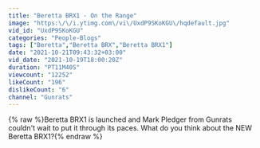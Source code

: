```yaml
---
title: "Beretta BRX1 - On the Range"
image: "https:\/\/i.ytimg.com\/vi\/UxdP9SKoKGU\/hqdefault.jpg"
vid_id: "UxdP9SKoKGU"
categories: "People-Blogs"
tags: ["Beretta","Beretta BRX","Beretta BRX1"]
date: "2021-10-21T09:43:32+03:00"
vid_date: "2021-10-19T18:00:20Z"
duration: "PT11M40S"
viewcount: "12252"
likeCount: "196"
dislikeCount: "6"
channel: "Gunrats"
---
```

{% raw %}Beretta BRX1 is launched and Mark Pledger from Gunrats couldn't wait to put it through its paces. What do you think about the NEW Beretta BRX1?{% endraw %}
